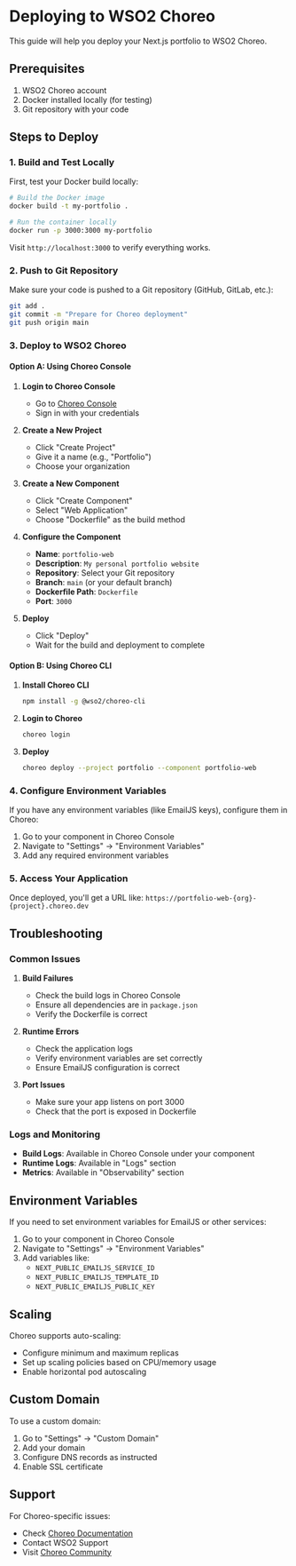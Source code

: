 # Deploying to WSO2 Choreo

This guide will help you deploy your Next.js portfolio to WSO2 Choreo.

## Prerequisites

1. WSO2 Choreo account
2. Docker installed locally (for testing)
3. Git repository with your code

## Steps to Deploy

### 1. Build and Test Locally

First, test your Docker build locally:

```bash
# Build the Docker image
docker build -t my-portfolio .

# Run the container locally
docker run -p 3000:3000 my-portfolio
```

Visit `http://localhost:3000` to verify everything works.

### 2. Push to Git Repository

Make sure your code is pushed to a Git repository (GitHub, GitLab, etc.):

```bash
git add .
git commit -m "Prepare for Choreo deployment"
git push origin main
```

### 3. Deploy to WSO2 Choreo

#### Option A: Using Choreo Console

1. **Login to Choreo Console**
   - Go to [Choreo Console](https://console.choreo.dev/)
   - Sign in with your credentials

2. **Create a New Project**
   - Click "Create Project"
   - Give it a name (e.g., "Portfolio")
   - Choose your organization

3. **Create a New Component**
   - Click "Create Component"
   - Select "Web Application"
   - Choose "Dockerfile" as the build method

4. **Configure the Component**
   - **Name**: `portfolio-web`
   - **Description**: `My personal portfolio website`
   - **Repository**: Select your Git repository
   - **Branch**: `main` (or your default branch)
   - **Dockerfile Path**: `Dockerfile`
   - **Port**: `3000`

5. **Deploy**
   - Click "Deploy"
   - Wait for the build and deployment to complete

#### Option B: Using Choreo CLI

1. **Install Choreo CLI**
   ```bash
   npm install -g @wso2/choreo-cli
   ```

2. **Login to Choreo**
   ```bash
   choreo login
   ```

3. **Deploy**
   ```bash
   choreo deploy --project portfolio --component portfolio-web
   ```

### 4. Configure Environment Variables

If you have any environment variables (like EmailJS keys), configure them in Choreo:

1. Go to your component in Choreo Console
2. Navigate to "Settings" → "Environment Variables"
3. Add any required environment variables

### 5. Access Your Application

Once deployed, you'll get a URL like:
`https://portfolio-web-{org}-{project}.choreo.dev`

## Troubleshooting

### Common Issues

1. **Build Failures**
   - Check the build logs in Choreo Console
   - Ensure all dependencies are in `package.json`
   - Verify the Dockerfile is correct

2. **Runtime Errors**
   - Check the application logs
   - Verify environment variables are set correctly
   - Ensure EmailJS configuration is correct

3. **Port Issues**
   - Make sure your app listens on port 3000
   - Check that the port is exposed in Dockerfile

### Logs and Monitoring

- **Build Logs**: Available in Choreo Console under your component
- **Runtime Logs**: Available in "Logs" section
- **Metrics**: Available in "Observability" section

## Environment Variables

If you need to set environment variables for EmailJS or other services:

1. Go to your component in Choreo Console
2. Navigate to "Settings" → "Environment Variables"
3. Add variables like:
   - `NEXT_PUBLIC_EMAILJS_SERVICE_ID`
   - `NEXT_PUBLIC_EMAILJS_TEMPLATE_ID`
   - `NEXT_PUBLIC_EMAILJS_PUBLIC_KEY`

## Scaling

Choreo supports auto-scaling:
- Configure minimum and maximum replicas
- Set up scaling policies based on CPU/memory usage
- Enable horizontal pod autoscaling

## Custom Domain

To use a custom domain:
1. Go to "Settings" → "Custom Domain"
2. Add your domain
3. Configure DNS records as instructed
4. Enable SSL certificate

## Support

For Choreo-specific issues:
- Check [Choreo Documentation](https://wso2.com/choreo/docs/)
- Contact WSO2 Support
- Visit [Choreo Community](https://wso2.com/choreo/community/) 
